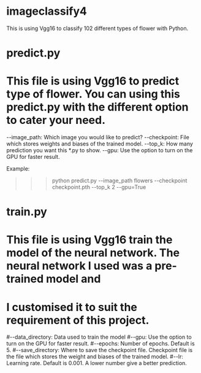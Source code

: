 # imageclassify4
This is using Vgg16 to classify 102 different types of flower with Python.

# predict.py 
# This file is using Vgg16 to predict type of flower. You can using this predict.py with the different option to cater your need.
--image_path: Which image you would like to predict?
--checkpoint: File which stores weights and biases of the trained model. 
--top_k: How many prediction you want this *.py to show.
--gpu: Use the option to turn on the GPU for faster result.

Example:
>>>python predict.py --image_path flowers --checkpoint checkpoint.pth --top_k 2 --gpu=True

# train.py
# This file is using Vgg16 train the model of the neural network. The neural network I used was a pre-trained model and 
# I customised it to suit the requirement of this project.
#--data_directory: Data used to train the model
#--gpu: Use the option to turn on the GPU for faster result.
#--epochs: Number of epochs. Default is 5. 
#--save_directory: Where to save the checkpoint file. Checkpoint file is the file which stores the weight and biases of the trained model.
#--lr: Learning rate. Default is 0.001. A lower number give a better prediction.
